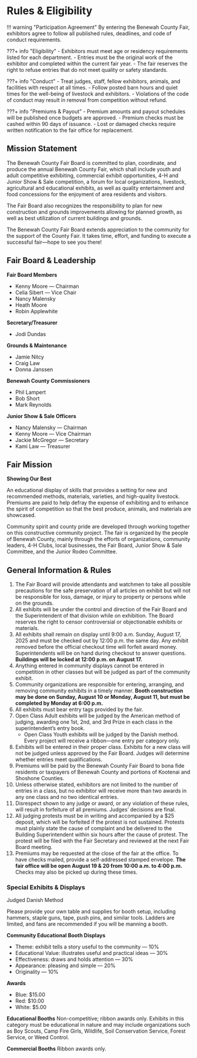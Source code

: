 # Rules & Eligibility

!!! warning "Participation Agreement"
    By entering the Benewah County Fair, exhibitors agree to follow all published rules, deadlines, and code of conduct requirements.

???+ info "Eligibility"
    - Exhibitors must meet age or residency requirements listed for each department.
    - Entries must be the original work of the exhibitor and completed within the current fair year.
    - The fair reserves the right to refuse entries that do not meet quality or safety standards.

???+ info "Conduct"
    - Treat judges, staff, fellow exhibitors, animals, and facilities with respect at all times.
    - Follow posted barn hours and quiet times for the well-being of livestock and exhibitors.
    - Violations of the code of conduct may result in removal from competition without refund.

???+ info "Premiums & Payout"
    - Premium amounts and payout schedules will be published once budgets are approved.
    - Premium checks must be cashed within 90 days of issuance.
    - Lost or damaged checks require written notification to the fair office for replacement.
<!-- MIGRATION appended on 2025-10-29 -->
## Mission Statement

The Benewah County Fair Board is committed to plan, coordinate, and produce the annual Benewah County Fair, which shall include youth and adult competitive exhibiting, commercial exhibit opportunities, 4-H and Junior Show & Sale competition, a forum for local organizations, livestock, agricultural and educational exhibits, as well as quality entertainment and food concessions for the enjoyment of area residents and visitors.

The Fair Board also recognizes the responsibility to plan for new construction and grounds improvements allowing for planned growth, as well as best utilization of current buildings and grounds.

The Benewah County Fair Board extends appreciation to the community for the support of the County Fair. It takes time, effort, and funding to execute a successful fair—hope to see you there!

## Fair Board & Leadership

**Fair Board Members**
- Kenny Moore — Chairman
- Celia Sibert — Vice Chair
- Nancy Malensky
- Heath Moore
- Robin Applewhite

**Secretary/Treasurer**
- Jodi Dundas

**Grounds & Maintenance**
- Jamie Nitcy
- Craig Law
- Donna Janssen

**Benewah County Commissioners**
- Phil Lampert
- Bob Short
- Mark Reynolds

**Junior Show & Sale Officers**
- Nancy Malensky — Chairman
- Kenny Moore — Vice Chairman
- Jackie McGregor — Secretary
- Kami Law — Treasurer

## Fair Mission

**Showing Our Best**

An educational display of skills that provides a setting for new and recommended methods, materials, varieties, and high-quality livestock. Premiums are paid to help defray the expense of exhibiting and to enhance the spirit of competition so that the best produce, animals, and materials are showcased.

Community spirit and county pride are developed through working together on this constructive community project. The fair is organized by the people of Benewah County, mainly through the efforts of organizations, community leaders, 4-H Clubs, local businesses, the Fair Board, Junior Show & Sale Committee, and the Junior Rodeo Committee.

## General Information & Rules

1. The Fair Board will provide attendants and watchmen to take all possible precautions for the safe preservation of all articles on exhibit but will not be responsible for loss, damage, or injury to property or persons while on the grounds.
2. All exhibits will be under the control and direction of the Fair Board and the Superintendent of that division while on exhibition. The Board reserves the right to censor controversial or objectionable exhibits or materials.
3. All exhibits shall remain on display until 9:00 a.m. Sunday, August 17, 2025 and must be checked out by 12:00 p.m. the same day. Any exhibit removed before the official checkout time will forfeit award money. Superintendents will be on hand during checkout to answer questions. **Buildings will be locked at 12:00 p.m. on August 17.**
4. Anything entered in community displays cannot be entered in competition in other classes but will be judged as part of the community exhibit.
5. Community organizations are responsible for entering, arranging, and removing community exhibits in a timely manner. **Booth construction may be done on Sunday, August 10 or Monday, August 11, but must be completed by Monday at 6:00 p.m.**
6. All exhibits must bear entry tags provided by the fair.
7. Open Class Adult exhibits will be judged by the American method of judging, awarding one 1st, 2nd, and 3rd Prize in each class in the superintendent’s entry book.
    - Open Class Youth exhibits will be judged by the Danish method. Every project will receive a ribbon—one entry per category only.
8. Exhibits will be entered in their proper class. Exhibits for a new class will not be judged unless approved by the Fair Board. Judges will determine whether entries meet qualifications.
9. Premiums will be paid by the Benewah County Fair Board to bona fide residents or taxpayers of Benewah County and portions of Kootenai and Shoshone Counties.
10. Unless otherwise stated, exhibitors are not limited to the number of entries in a class, but no exhibitor will receive more than two awards in any one class and no two identical entries.
11. Disrespect shown to any judge or award, or any violation of these rules, will result in forfeiture of all premiums. Judges’ decisions are final.
12. All judging protests must be in writing and accompanied by a $25 deposit, which will be forfeited if the protest is not sustained. Protests must plainly state the cause of complaint and be delivered to the Building Superintendent within six hours after the cause of protest. The protest will be filed with the Fair Secretary and reviewed at the next Fair Board meeting.
13. Premiums may be requested at the close of the fair at the office. To have checks mailed, provide a self-addressed stamped envelope. **The fair office will be open August 19 & 20 from 10:00 a.m. to 4:00 p.m.** Checks may also be picked up during these times.

### Special Exhibits & Displays

Judged Danish Method

Please provide your own table and supplies for booth setup, including hammers, staple guns, tape, push pins, and similar tools. Ladders are limited, and fans are recommended if you will be manning a booth.

**Community Educational Booth Displays**
- Theme: exhibit tells a story useful to the community — 10%
- Educational Value: illustrates useful and practical ideas — 30%
- Effectiveness: draws and holds attention — 30%
- Appearance: pleasing and simple — 20%
- Originality — 10%

**Awards**
- Blue: $15.00
- Red: $10.00
- White: $5.00

**Educational Booths**
Non-competitive; ribbon awards only. Exhibits in this category must be educational in nature and may include organizations such as Boy Scouts, Camp Fire Girls, Wildlife, Soil Conservation Service, Forest Service, or Weed Control.

**Commercial Booths**
Ribbon awards only.
